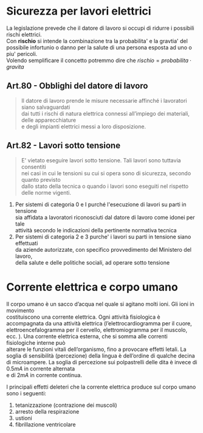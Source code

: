 # Sicurezza per lavori elettrici  

La legislazione prevede che il datore di lavoro si occupi di ridurre i possibili rischi elettrici.  
Con **rischio** si intende la combinazione tra la probabilita' e la gravtia' del  
possibile infortunio o danno per la salute di una persona esposta ad uno o piu' pericoli.  
Volendo semplificare il concetto potremmo dire che $rischio = probabilita \cdot gravita$  

## Art.80 - Obblighi del datore di lavoro

>Il datore di lavoro prende le misure necessarie affinché i lavoratori siano salvaguardati  
dai tutti i rischi di natura elettrica connessi all’impiego dei materiali, delle apparecchiature  
e degli impianti elettrici messi a loro disposizione.  

## Art.82 - Lavori sotto tensione  

>E' vietato eseguire lavori sotto tensione. Tali lavori sono tuttavia consentiti  
nei casi in cui le tensioni su cui si opera sono di sicurezza, secondo quanto previsto  
dallo stato della tecnica o quando i lavori sono eseguiti nel rispetto delle norme vigenti.  

1. Per sistemi di categoria 0 e I purché l'esecuzione di lavori su parti in tensione  
   sia affidata a lavoratori riconosciuti dal datore di lavoro come idonei per tale  
   attività secondo le indicazioni della pertinente normativa tecnica
2. Per sistemi di categoria 2 e 3 purche' i lavori su parti in tensione siano effettuati  
   da aziende autorizzate, con specifico provvedimento del Ministero del lavoro,  
   della salute e delle politiche sociali, ad operare sotto tensione

# Corrente elettrica e corpo umano  

Il corpo umano è un sacco d’acqua nel quale si agitano molti ioni. Gli ioni in movimento  
costituiscono una corrente elettrica.
Ogni attività fisiologica è accompagnata da una attività elettrica (l’elettrocardiogramma per il cuore, elettroencefalogramma per il cervello, elettromiogramma per il
muscolo, ecc. ).
Una corrente elettrica esterna, che si somma alle correnti fisiologiche interne può  
alterare le funzioni vitali dell’organismo, fino a provocare effetti letali.
La soglia di sensibilità (percezione) della lingua è dell’ordine di qualche decina di microampere.
La soglia di percezione sui polpastrelli delle dita è invece di $0.5mA$ in corrente alternata  
e di $2mA$ in corrente continua.

I principali effetti deleteri che la corrente elettrica produce sul corpo umano sono i seguenti:  
1. tetanizzazione (contrazione dei muscoli)
2. arresto della respirazione
3. ustioni
4. fibrillazione ventricolare